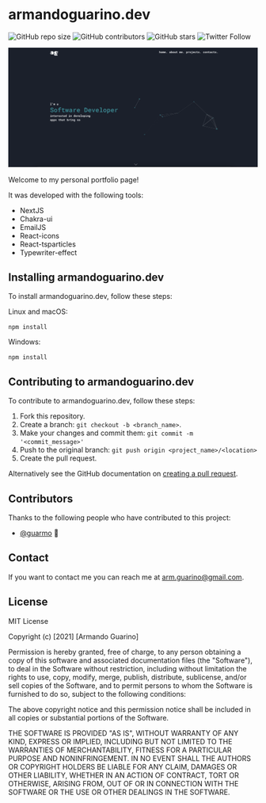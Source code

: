 # armandoguarino.dev

![GitHub repo size](https://img.shields.io/github/repo-size/guarmo/portfolio)
![GitHub contributors](https://img.shields.io/github/contributors/guarmo/portfolio)
![GitHub stars](https://img.shields.io/github/stars/guarmo/portfolio?style=social)
![Twitter Follow](https://img.shields.io/twitter/follow/_guarmo?style=social)

![Screenshot](Screenshot.png)

Welcome to my personal portfolio page!

It was developed with the following tools:
<ul>
  <li>NextJS</li>
  <li>Chakra-ui</li>
  <li>EmailJS</li>
  <li>React-icons</li>
  <li>React-tsparticles</li>
  <li>Typewriter-effect</li>
  </ul>
  
## Installing armandoguarino.dev

To install armandoguarino.dev, follow these steps:

Linux and macOS:
```
npm install
```

Windows:
```
npm install
```

## Contributing to armandoguarino.dev
<!--- If your README is long or you have some specific process or steps you want contributors to follow, consider creating a separate CONTRIBUTING.md file--->
To contribute to armandoguarino.dev, follow these steps:

1. Fork this repository.
2. Create a branch: `git checkout -b <branch_name>`.
3. Make your changes and commit them: `git commit -m '<commit_message>'`
4. Push to the original branch: `git push origin <project_name>/<location>`
5. Create the pull request.

Alternatively see the GitHub documentation on [creating a pull request](https://help.github.com/en/github/collaborating-with-issues-and-pull-requests/creating-a-pull-request).

## Contributors

Thanks to the following people who have contributed to this project:

* [@guarmo](https://github.com/guarmo) 📖

## Contact

If you want to contact me you can reach me at <arm.guarino@gmail.com>.

## License

MIT License

Copyright (c) [2021] [Armando Guarino]

Permission is hereby granted, free of charge, to any person obtaining a copy
of this software and associated documentation files (the "Software"), to deal
in the Software without restriction, including without limitation the rights
to use, copy, modify, merge, publish, distribute, sublicense, and/or sell
copies of the Software, and to permit persons to whom the Software is
furnished to do so, subject to the following conditions:

The above copyright notice and this permission notice shall be included in all
copies or substantial portions of the Software.

THE SOFTWARE IS PROVIDED "AS IS", WITHOUT WARRANTY OF ANY KIND, EXPRESS OR
IMPLIED, INCLUDING BUT NOT LIMITED TO THE WARRANTIES OF MERCHANTABILITY,
FITNESS FOR A PARTICULAR PURPOSE AND NONINFRINGEMENT. IN NO EVENT SHALL THE
AUTHORS OR COPYRIGHT HOLDERS BE LIABLE FOR ANY CLAIM, DAMAGES OR OTHER
LIABILITY, WHETHER IN AN ACTION OF CONTRACT, TORT OR OTHERWISE, ARISING FROM,
OUT OF OR IN CONNECTION WITH THE SOFTWARE OR THE USE OR OTHER DEALINGS IN THE
SOFTWARE.
